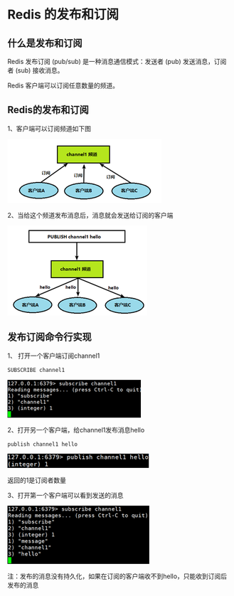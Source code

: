 # Redis 的发布和订阅

## 什么是发布和订阅

Redis 发布订阅 (pub/sub) 是一种消息通信模式：发送者 (pub) 发送消息，订阅者 (sub) 接收消息。

Redis 客户端可以订阅任意数量的频道。

## Redis的发布和订阅

1、客户端可以订阅频道如下图

![image-20221103152217006](./assets/image-20221103152217006.png)

2、当给这个频道发布消息后，消息就会发送给订阅的客户端

![image-20221103152220510](./assets/image-20221103152220510.png)

## 发布订阅命令行实现

1、 打开一个客户端订阅channel1

~~~sh
SUBSCRIBE channel1
~~~

![image-20221103165148319](./assets/image-20221103165148319.png)

2、打开另一个客户端，给channel1发布消息hello

~~~sh 
publish channel1 hello
~~~

 ![image-20221103164448812](./assets/image-20221103164448812.png)

返回的1是订阅者数量

3、打开第一个客户端可以看到发送的消息

 ![image-20221103165128924](./assets/image-20221103165128924.png)

注：发布的消息没有持久化，如果在订阅的客户端收不到hello，只能收到订阅后发布的消息